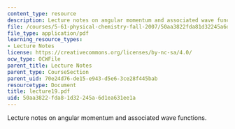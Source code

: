 ```yaml
---
content_type: resource
description: Lecture notes on angular momentum and associated wave functions.
file: /courses/5-61-physical-chemistry-fall-2007/50aa3822fda81d32245a6d1ea631ee1a_lecture19.pdf
file_type: application/pdf
learning_resource_types:
- Lecture Notes
license: https://creativecommons.org/licenses/by-nc-sa/4.0/
ocw_type: OCWFile
parent_title: Lecture Notes
parent_type: CourseSection
parent_uid: 70e24d76-de15-e943-d5e6-3ce28f445bab
resourcetype: Document
title: lecture19.pdf
uid: 50aa3822-fda8-1d32-245a-6d1ea631ee1a
---
```

Lecture notes on angular momentum and associated wave functions.